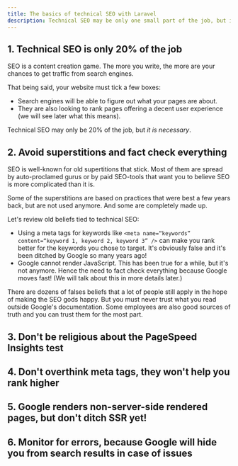 ```yaml
---
title: The basics of technical SEO with Laravel
description: Technical SEO may be only one small part of the job, but it has to be done. Learn how to do it while avoiding obsolete preconceived ideas.
---
```


## 1. Technical SEO is only 20% of the job

SEO is a content creation game. The more you write, the more are your chances to get traffic from search engines.

That being said, your website must tick a few boxes:
- Search engines will be able to figure out what your pages are about.
- They are also looking to rank pages offering a decent user experience (we will see later what this means).

Technical SEO may only be 20% of the job, but _it is necessary_.

## 2. Avoid superstitions and fact check everything

SEO is well-known for old supertitions that stick. Most of them are spread by auto-proclamed gurus or by paid SEO-tools that want you to believe SEO is more complicated than it is.

Some of the superstitions are based on practices that were best a few years back, but are not used anymore. And some are completely made up.

Let's review old beliefs tied to technical SEO:
- Using a meta tags for keywords like `<meta name=“keywords” content=“keyword 1, keyword 2, keyword 3” />` can make you rank better for the keywords you chose to target. It's obviously false and it's been ditched by Google so many years ago!
- Google cannot render JavaScript. This has been true for a while, but it's not anymore. Hence the need to fact check everything because Google moves fast! (We will talk about this in more details later.)

There are dozens of falses beliefs that a lot of people still apply in the hope of making the SEO gods happy. But you must never trust what you read outside Google's documentation. Some employees are also good sources of truth and you can trust them for the most part.

## 3. Don't be religious about the PageSpeed Insights test

## 4. Don't overthink meta tags, they won't help you rank higher

## 5. Google renders non-server-side rendered pages, but don't ditch SSR yet!

## 6. Monitor for errors, because Google will hide you from search results in case of issues
